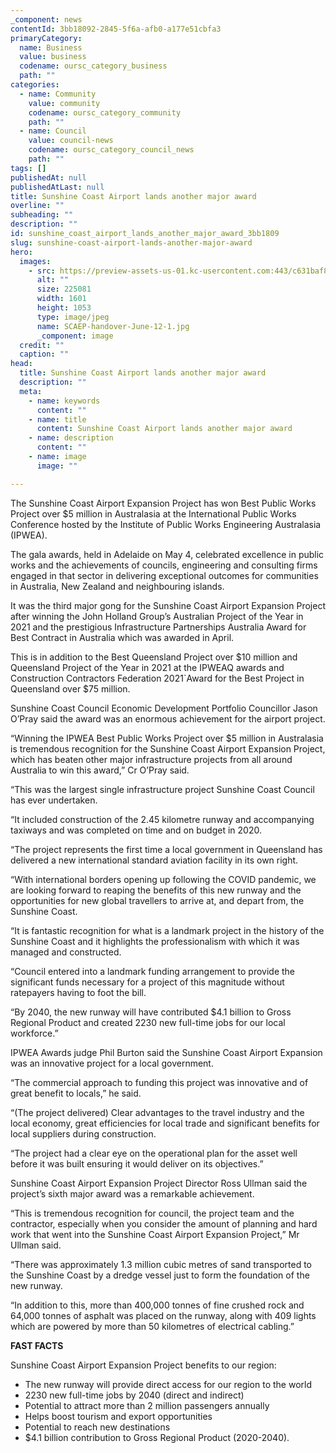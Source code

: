 ```yaml
---
_component: news
contentId: 3bb18092-2845-5f6a-afb0-a177e51cbfa3
primaryCategory:
  name: Business
  value: business
  codename: oursc_category_business
  path: ""
categories:
  - name: Community
    value: community
    codename: oursc_category_community
    path: ""
  - name: Council
    value: council-news
    codename: oursc_category_council_news
    path: ""
tags: []
publishedAt: null
publishedAtLast: null
title: Sunshine Coast Airport lands another major award
overline: ""
subheading: ""
description: ""
id: sunshine_coast_airport_lands_another_major_award_3bb1809
slug: sunshine-coast-airport-lands-another-major-award
hero:
  images:
    - src: https://preview-assets-us-01.kc-usercontent.com:443/c631baf8-1b46-001f-580c-d0001b68b4a8/7db5ce19-fb1c-46b6-ae78-3cea0be11019/SCAEP-handover-June-12-1.jpg
      alt: ""
      size: 225081
      width: 1601
      height: 1053
      type: image/jpeg
      name: SCAEP-handover-June-12-1.jpg
      _component: image
  credit: ""
  caption: ""
head:
  title: Sunshine Coast Airport lands another major award
  description: ""
  meta:
    - name: keywords
      content: ""
    - name: title
      content: Sunshine Coast Airport lands another major award
    - name: description
      content: ""
    - name: image
      image: ""

---
```

The Sunshine Coast Airport Expansion Project has won Best Public Works Project over $5 million in Australasia at the International Public Works Conference hosted by the Institute of Public Works Engineering Australasia (IPWEA).

The gala awards, held in Adelaide on May 4, celebrated excellence in public works and the achievements of councils, engineering and consulting firms engaged in that sector in delivering exceptional outcomes for communities in Australia, New Zealand and neighbouring islands.

It was the third major gong for the Sunshine Coast Airport Expansion Project after winning the John Holland Group’s Australian Project of the Year in 2021 and the prestigious Infrastructure Partnerships Australia Award for Best Contract in Australia which was awarded in April.

This is in addition to the Best Queensland Project over $10 million and Queensland Project of the Year in 2021 at the IPWEAQ awards and Construction Contractors Federation 2021\`Award for the Best Project in Queensland over $75 million. 

Sunshine Coast Council Economic Development Portfolio Councillor Jason O’Pray said the award was an enormous achievement for the airport project.

“Winning the IPWEA Best Public Works Project over $5 million in Australasia is tremendous recognition for the Sunshine Coast Airport Expansion Project, which has beaten other major infrastructure projects from all around Australia to win this award,” Cr O’Pray said.  

“This was the largest single infrastructure project Sunshine Coast Council has ever undertaken.

“It included construction of the 2.45 kilometre runway and accompanying taxiways and was completed on time and on budget in 2020.

“The project represents the first time a local government in Queensland has delivered a new international standard aviation facility in its own right.

“With international borders opening up following the COVID pandemic, we are looking forward to reaping the benefits of this new runway and the opportunities for new global travellers to arrive at, and depart from, the Sunshine Coast.

“It is fantastic recognition for what is a landmark project in the history of the Sunshine Coast and it highlights the professionalism with which it was managed and constructed.

“Council entered into a landmark funding arrangement to provide the significant funds necessary for a project of this magnitude without ratepayers having to foot the bill.

“By 2040, the new runway will have contributed $4.1 billion to Gross Regional Product and created 2230 new full-time jobs for our local workforce.” 

IPWEA Awards judge Phil Burton said the Sunshine Coast Airport Expansion was an innovative project for a local government.

“The commercial approach to funding this project was innovative and of great benefit to locals,” he said.

“(The project delivered) Clear advantages to the travel industry and the local economy, great efficiencies for local trade and significant benefits for local suppliers during construction.

“The project had a clear eye on the operational plan for the asset well before it was built ensuring it would deliver on its objectives.”

Sunshine Coast Airport Expansion Project Director Ross Ullman said the project’s sixth major award was a remarkable achievement.

“This is tremendous recognition for council, the project team and the contractor, especially when you consider the amount of planning and hard work that went into the Sunshine Coast Airport Expansion Project,” Mr Ullman said.

“There was approximately 1.3 million cubic metres of sand transported to the Sunshine Coast by a dredge vessel just to form the foundation of the new runway.

“In addition to this, more than 400,000 tonnes of fine crushed rock and 64,000 tonnes of asphalt was placed on the runway, along with 409 lights which are powered by more than 50 kilometres of electrical cabling.”  

**FAST FACTS**

Sunshine Coast Airport Expansion Project benefits to our region:

*   The new runway will provide direct access for our region to the world
*   2230 new full-time jobs by 2040 (direct and indirect)
*   Potential to attract more than 2 million passengers annually
*   Helps boost tourism and export opportunities
*   Potential to reach new destinations
*   $4.1 billion contribution to Gross Regional Product (2020-2040).
